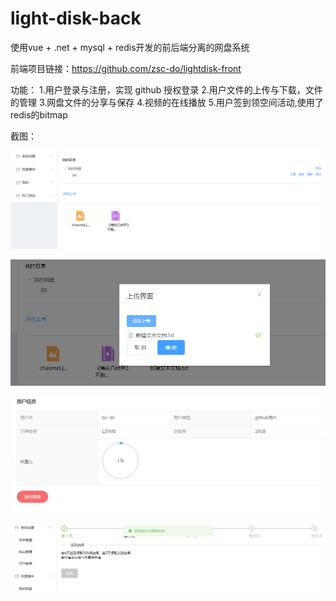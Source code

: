 # light-disk-back
使用vue + .net + mysql + redis开发的前后端分离的网盘系统

前端项目链接：https://github.com/zsc-do/lightdisk-front

 功能：
1.用户登录与注册，实现 github 授权登录
2.用户文件的上传与下载，文件的管理
3.网盘文件的分享与保存
4.视频的在线播放
5.用户签到领空间活动,使用了redis的bitmap



截图：

![](./shoot/wp.png)



![](./shoot/upload.png)



![](./shoot/user.png)

![](./shoot/activity.png)